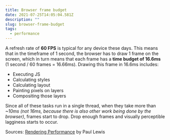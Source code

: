 ```yaml
---
title: Browser frame budget
date: 2021-07-25T14:05:04.581Z
description: ""
slug: browser-frame-budget
tags:
  - performance
---
```

A refresh rate of **60 FPS** is typical for any device these days. This means that in the timeframe of 1 second, the browser has to draw 1 frame on the screen, which in turn means that each frame has a **time budget of 16.6ms** (1 second / 60 frames = 16.66ms). Drawing this frame in 16.6ms includes:

* Executing JS
* Calculating styles
* Calculating layout
* Painting pixels on layers
* Compositing those layers

Since all of these tasks run in a single thread, when they take more than *~10ms (not 16ms, because there is also other work being done by the browser)*, frames start to drop. Drop enough frames and visually perceptible lagginess starts to occur.

Sources: [Rendering Performance](https://developers.google.com/web/fundamentals/performance/rendering) by Paul Lewis